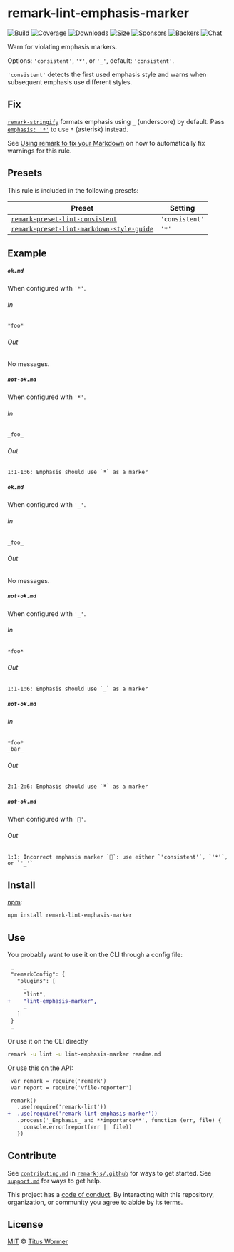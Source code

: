 <!--This file is generated-->

# remark-lint-emphasis-marker

[![Build][build-badge]][build]
[![Coverage][coverage-badge]][coverage]
[![Downloads][downloads-badge]][downloads]
[![Size][size-badge]][size]
[![Sponsors][sponsors-badge]][collective]
[![Backers][backers-badge]][collective]
[![Chat][chat-badge]][chat]

Warn for violating emphasis markers.

Options: `'consistent'`, `'*'`, or `'_'`, default: `'consistent'`.

`'consistent'` detects the first used emphasis style and warns when
subsequent emphasis use different styles.

## Fix

[`remark-stringify`](https://github.com/remarkjs/remark/tree/HEAD/packages/remark-stringify)
formats emphasis using `_` (underscore) by default.
Pass
[`emphasis: '*'`](https://github.com/remarkjs/remark/tree/HEAD/packages/remark-stringify#optionsemphasis)
to use `*` (asterisk) instead.

See [Using remark to fix your Markdown](https://github.com/remarkjs/remark-lint#using-remark-to-fix-your-markdown)
on how to automatically fix warnings for this rule.

## Presets

This rule is included in the following presets:

| Preset | Setting |
| - | - |
| [`remark-preset-lint-consistent`](https://github.com/remarkjs/remark-lint/tree/main/packages/remark-preset-lint-consistent) | `'consistent'` |
| [`remark-preset-lint-markdown-style-guide`](https://github.com/remarkjs/remark-lint/tree/main/packages/remark-preset-lint-markdown-style-guide) | `'*'` |

## Example

##### `ok.md`

When configured with `'*'`.

###### In

```markdown
*foo*
```

###### Out

No messages.

##### `not-ok.md`

When configured with `'*'`.

###### In

```markdown
_foo_
```

###### Out

```text
1:1-1:6: Emphasis should use `*` as a marker
```

##### `ok.md`

When configured with `'_'`.

###### In

```markdown
_foo_
```

###### Out

No messages.

##### `not-ok.md`

When configured with `'_'`.

###### In

```markdown
*foo*
```

###### Out

```text
1:1-1:6: Emphasis should use `_` as a marker
```

##### `not-ok.md`

###### In

```markdown
*foo*
_bar_
```

###### Out

```text
2:1-2:6: Emphasis should use `*` as a marker
```

##### `not-ok.md`

When configured with `'💩'`.

###### Out

```text
1:1: Incorrect emphasis marker `💩`: use either `'consistent'`, `'*'`, or `'_'`
```

## Install

[npm][]:

```sh
npm install remark-lint-emphasis-marker
```

## Use

You probably want to use it on the CLI through a config file:

```diff
 …
 "remarkConfig": {
   "plugins": [
     …
     "lint",
+    "lint-emphasis-marker",
     …
   ]
 }
 …
```

Or use it on the CLI directly

```sh
remark -u lint -u lint-emphasis-marker readme.md
```

Or use this on the API:

```diff
 var remark = require('remark')
 var report = require('vfile-reporter')

 remark()
   .use(require('remark-lint'))
+  .use(require('remark-lint-emphasis-marker'))
   .process('_Emphasis_ and **importance**', function (err, file) {
     console.error(report(err || file))
   })
```

## Contribute

See [`contributing.md`][contributing] in [`remarkjs/.github`][health] for ways
to get started.
See [`support.md`][support] for ways to get help.

This project has a [code of conduct][coc].
By interacting with this repository, organization, or community you agree to
abide by its terms.

## License

[MIT][license] © [Titus Wormer][author]

[build-badge]: https://img.shields.io/travis/remarkjs/remark-lint/main.svg

[build]: https://travis-ci.org/remarkjs/remark-lint

[coverage-badge]: https://img.shields.io/codecov/c/github/remarkjs/remark-lint.svg

[coverage]: https://codecov.io/github/remarkjs/remark-lint

[downloads-badge]: https://img.shields.io/npm/dm/remark-lint-emphasis-marker.svg

[downloads]: https://www.npmjs.com/package/remark-lint-emphasis-marker

[size-badge]: https://img.shields.io/bundlephobia/minzip/remark-lint-emphasis-marker.svg

[size]: https://bundlephobia.com/result?p=remark-lint-emphasis-marker

[sponsors-badge]: https://opencollective.com/unified/sponsors/badge.svg

[backers-badge]: https://opencollective.com/unified/backers/badge.svg

[collective]: https://opencollective.com/unified

[chat-badge]: https://img.shields.io/badge/chat-spectrum.svg

[chat]: https://spectrum.chat/unified/remark

[npm]: https://docs.npmjs.com/cli/install

[health]: https://github.com/remarkjs/.github

[contributing]: https://github.com/remarkjs/.github/blob/HEAD/contributing.md

[support]: https://github.com/remarkjs/.github/blob/HEAD/support.md

[coc]: https://github.com/remarkjs/.github/blob/HEAD/code-of-conduct.md

[license]: https://github.com/remarkjs/remark-lint/blob/main/license

[author]: https://wooorm.com
